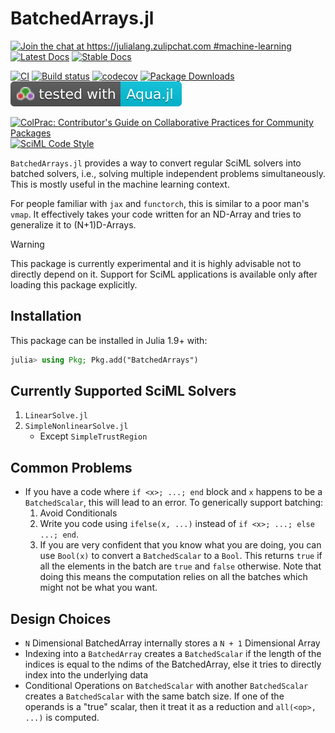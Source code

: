 # BatchedArrays.jl

[![Join the chat at https://julialang.zulipchat.com #machine-learning](https://img.shields.io/static/v1?label=Zulip&message=chat&color=9558b2&labelColor=389826)](https://julialang.zulipchat.com/#narrow/stream/machine-learning)
[![Latest Docs](https://img.shields.io/badge/docs-latest-blue.svg)](http://lux.csail.mit.edu/dev/api/)
[![Stable Docs](https://img.shields.io/badge/docs-stable-blue.svg)](http://lux.csail.mit.edu/stable/api/)

[![CI](https://github.com/LuxDL/BatchedArrays.jl/actions/workflows/CI.yml/badge.svg)](https://github.com/LuxDL/BatchedArrays.jl/actions/workflows/CI.yml)
[![Build status](https://img.shields.io/buildkite/ba1f9622add5978c2d7b194563fd9327113c9c21e5734be20e/main.svg?label=gpu)](https://buildkite.com/julialang/lux-dot-jl)
[![codecov](https://codecov.io/gh/LuxDL/BatchedArrays.jl/branch/main/graph/badge.svg?token=IMqBM1e3hz)](https://codecov.io/gh/LuxDL/BatchedArrays.jl.jl)
[![Package Downloads](https://shields.io/endpoint?url=https://pkgs.genieframework.com/api/v1/badge/BatchedArrays)](https://pkgs.genieframework.com?packages=BatchedArrays)
[![Aqua QA](https://raw.githubusercontent.com/JuliaTesting/Aqua.jl/master/badge.svg)](https://github.com/JuliaTesting/Aqua.jl)

[![ColPrac: Contributor's Guide on Collaborative Practices for Community Packages](https://img.shields.io/badge/ColPrac-Contributor's%20Guide-blueviolet)](https://github.com/SciML/ColPrac)
[![SciML Code Style](https://img.shields.io/static/v1?label=code%20style&message=SciML&color=9558b2&labelColor=389826)](https://github.com/SciML/SciMLStyle)

`BatchedArrays.jl` provides a way to convert regular SciML solvers into batched solvers,
i.e., solving multiple independent problems simultaneously. This is mostly useful in the
machine learning context.

For people familiar with `jax` and `functorch`, this is similar to a poor man's `vmap`. It
effectively takes your code written for an ND-Array and tries to generalize it to
(N+1)D-Arrays.

> [!WARNING]
> This package is currently experimental and it is highly advisable not to directly depend
> on it. Support for SciML applications is available only after loading this package
> explicitly.

## Installation

This package can be installed in Julia 1.9+ with:

```julia
julia> using Pkg; Pkg.add("BatchedArrays")
```

## Currently Supported SciML Solvers

1. `LinearSolve.jl`
2. `SimpleNonlinearSolve.jl`
    * Except `SimpleTrustRegion`

## Common Problems

* If you have a code where `if <x>; ...; end` block and `x` happens to be a `BatchedScalar`,
  this will lead to an error. To generically support batching:
  1. Avoid Conditionals
  2. Write you code using `ifelse(x, ...)` instead of `if <x>; ...; else ...; end`.
  3. If you are very confident that you know what you are doing, you can use `Bool(x)` to
     convert a `BatchedScalar` to a `Bool`. This returns `true` if all the elements in the
     batch are `true` and `false` otherwise. Note that doing this means the computation
     relies on all the batches which might not be what you want.

## Design Choices

* `N` Dimensional BatchedArray internally stores a `N + 1` Dimensional Array
* Indexing into a `BatchedArray` creates a `BatchedScalar` if the length of the indices is
  equal to the ndims of the BatchedArray, else it tries to directly index into the
  underlying data
* Conditional Operations on `BatchedScalar` with another `BatchedScalar`
  creates a `BatchedScalar` with the same batch size. If one of the operands is a "true"
  scalar, then it treat it as a reduction and `all(<op>, ...)` is computed.
